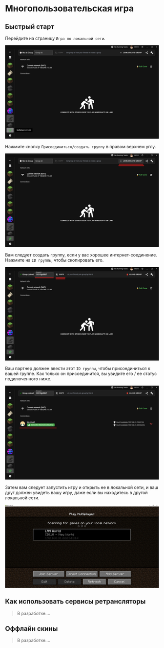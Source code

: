 
# Многопользовательская игра

## Быстрый старт

Перейдите на страницу `Игра по локальной сети`.

![](../../assets/multiplayer.jpg)

Нажмите кнопку `Присоединиться/создать группу` в правом верхнем углу.

![](../../assets/multiplayer-join.jpg)

Вам следует создать группу, если у вас хорошее интернет-соединение. Нажмите на `ID группы`, чтобы скопировать его.

![](../../assets/multiplayer-joined.jpg)

Ваш партнер должен ввести этот `ID группы`, чтобы присоединиться к вашей группе. Как только он присоединится, вы увидите его / ее статус подключенного ниже.

![](../../assets/multiplayer-connected.jpg)

Затем вам следует запустить игру и открыть ее в локальной сети, и ваш друг должен увидеть вашу игру, даже если вы находитесь в другой локальной сети.

![](../../assets/multiplayer-lan.jpg)

## Как использовать сервисы ретрансляторы

> В разработке....

## Оффлайн скины

> В разработке....
